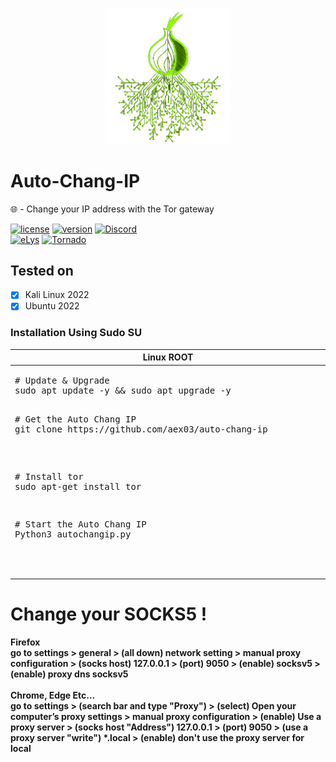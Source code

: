<p align="center">
<img src="https://github.com/AeX03/Auto-Chang-IP/blob/main/picture/Auto-Chang-IP.png" width="200"/>


# Auto-Chang-IP
🌐 - Change your IP address with the Tor gateway

[![license](https://img.shields.io/badge/license-MIT-brightgreen.svg)](https://github.com/AeX03/Auto-Chang-IP)
[![version](https://img.shields.io/badge/version-1.0-blue.svg)](https://github.com/AeX03/Auto-Chang-IP)
[![Discord](https://img.shields.io/discord/979349329909264414?label=Discord&logo=Discord)](http://discord.gg/xpaxKBEx9t)
<br>
[![eLys](https://img.shields.io/badge/Site-eLys-pink.svg)](https://eLysiane.eu/)
[![Tornado](https://img.shields.io/badge/NOVA-Tornado%20Cash-brightgreen.svg)](https://img.shields.io/badge/-available%20/09/2022-lightgrey)
<p align="center">

## Tested on
- [x] Kali Linux 2022
- [x] Ubuntu 2022

### Installation Using Sudo SU
  <table width="100%" style="width:100%; display:table;">
 <thead>
  <tr>
   <th width="50%" style="width:50%;">Linux ROOT</th>
      </tr>
 </thead>
 <tbody style="vertical-align: bottom;">
  <tr>
   <td>
     <div class="highlight highlight-source-shell"><pre># Update & Upgrade
sudo apt update -y && sudo apt upgrade -y
     <div class="highlight highlight-source-shell"><pre># Get the Auto Chang IP
git clone https://github.com/aex03/auto-chang-ip</pre></div>
     <div class="highlight highlight-source-shell"><pre># Install tor
sudo apt-get install tor</pre></div>
<div class="highlight highlight-source-shell"><pre># Start the Auto Chang IP
Python3 autochangip.py</pre></div>
        </td>
  </tr>
 </tbody>
</table>

# Change your SOCKS5 !

<b>Firefox<b>
<br>
go to settings > general > (all down) network setting > manual proxy configuration > (socks host) 127.0.0.1 > (port) 9050 > (enable) socksv5 > (enable) proxy dns socksv5
<br>
<br>
<b>Chrome, Edge Etc...<b>
<br>
go to settings > (search bar and type "Proxy") > (select) Open your computer’s proxy settings > manual proxy configuration > (enable) Use a proxy server > (socks host "Address") 127.0.0.1 > (port) 9050 > (use a proxy server "write") *.local > (enable) don't use the proxy server for local

